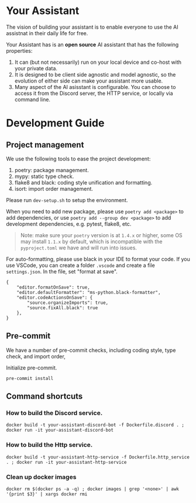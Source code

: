 # Your Assistant
The vision of building your assistant is to enable everyone to use the AI assistnat in their daily life for free.

Your Assistant has is an **open source** AI assistant that has the following properties:
1. It can (but not necessarily) run on your local device and co-host with your private data.
2. It is designed to be client side agnostic and model agnostic, so the evolution of either side can make your assistant more usable.
3. Many aspect of the AI asisstant is configurable. You can choose to access it from the Discord server, the HTTP service, or locally via command line.


# Development Guide

## Project management
We use the following tools to ease the project development:
1. poetry: package management.
2. mypy: static type check.
3. flake8 and black: coding style unification and formatting.
4. isort: import order management.

Please run `dev-setup.sh` to setup the environment.

When you need to add new package, please use `poetry add <package>` to add dependencies, or use `poetry add --group dev <package>` to add development dependencies, e.g. pytest, flake8, etc.
> Note: make sure your `poetry` version is at `1.4.x` or higher, some OS may install `1.1.x` by default, which is incompatible with the `pyproject.toml` we have and will run into issues.

For auto-formatting, please use black in your IDE to format your code. If you use VSCode, you can create a folder `.vscode` and create a file `settings.json`. In the file, set "format at save".
```
{
    "editor.formatOnSave": true,
    "editor.defaultFormatter": "ms-python.black-formatter",
    "editor.codeActionsOnSave": {
        "source.organizeImports": true,
        "source.fixAll.black": true
    },
}
```

## Pre-commit
We have a number of pre-commit checks, including coding style, type check, and import order,

Initialize pre-commit.
```
pre-commit install
```

## Command shortcuts

### How to build the Discord service.

```
docker build -t your-assistant-discord-bot -f Dockerfile.discord . ; docker run -it your-assistant-discord-bot
```

### How to build the Http service.
```
docker build -t your-assistant-http-service -f Dockerfile.http_service . ; docker run -it your-assistant-http-service
```

### Clean up docker images
```
docker rm $(docker ps -a -q) ; docker images | grep '<none>' | awk '{print $3}' | xargs docker rmi
```
